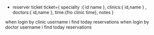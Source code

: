 - reserver ticket
ticket={
    specialty :{
        id
        name
    },
    clinics:{
        id,name
    }
    ,
    doctors:{
        id,name
    },
    time:{fro clinic time},
    notes
}

when login by clinic username i find today reservations
when login by doctor username i find today reservations